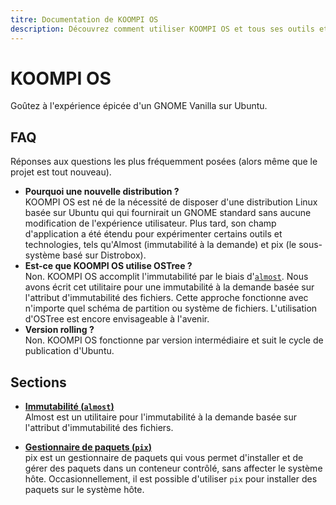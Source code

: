 ```yaml
---
titre: Documentation de KOOMPI OS
description: Découvrez comment utiliser KOOMPI OS et tous ses outils et paramètres.
---
```


# KOOMPI OS

Goûtez à l'expérience épicée d'un GNOME Vanilla sur Ubuntu.

## FAQ

Réponses aux questions les plus fréquemment posées (alors même que le projet est tout nouveau).
- **Pourquoi une nouvelle distribution ?**\
  KOOMPI OS est né de la nécessité de disposer d'une distribution Linux basée sur Ubuntu qui 
  qui fournirait un GNOME standard sans aucune modification de l'expérience utilisateur. 
  Plus tard, son champ d'application a été étendu pour expérimenter certains outils et technologies, tels qu'Almost (immutabilité à la demande) et 
  pix (le sous-système basé sur Distrobox).
- **Est-ce que KOOMPI OS utilise OSTree ?**\
  Non. KOOMPI OS accomplit l'immutabilité par le biais d'[`almost`](https://github.com/koompi-os/almost). 
  Nous avons écrit cet utilitaire pour une immutabilité à la demande basée sur l'attribut d'immutabilité des fichiers. 
  Cette approche fonctionne avec n'importe quel schéma de partition ou système de fichiers. L'utilisation d'OSTree est encore envisageable à l'avenir.
- **Version rolling ?**\
  Non. KOOMPI OS fonctionne par version intermédiaire et suit le cycle de publication d'Ubuntu.

## Sections

- **[Immutabilité (`almost`)](/docs/almost)**\
Almost est un utilitaire pour l'immutabilité à la demande basée sur l'attribut d'immutabilité des fichiers.

- **[Gestionnaire de paquets (`pix`)](/docs/pix)**\
pix est un gestionnaire de paquets qui vous permet d'installer et de gérer des paquets dans un conteneur contrôlé, sans affecter le système hôte.
Occasionnellement, il est possible d'utiliser `pix` pour installer des paquets sur le système hôte.
